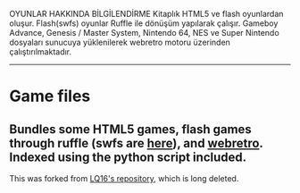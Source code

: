 OYUNLAR HAKKINDA BİLGİLENDİRME
Kitaplık HTML5 ve flash oyunlardan oluşur. Flash(swfs) oyunlar Ruffle ile dönüşüm yapılarak çalışır.
Gameboy Advance, Genesis / Master System, Nintendo 64, NES ve Super Nintendo dosyaları sunucuya yüklenilerek webretro motoru üzerinden çalıştırılmaktadır.

----------------------------------------------------------------------------------------------------------------------------------------------------------------------------

# Game files
Bundles some HTML5 games, flash games through ruffle (swfs are [here](https://github.com/BinBashBanana/gstore)), and [webretro](https://github.com/BinBashBanana/webretro).
Indexed using the python script included.
---
This was forked from [LQ16's repository](https://github.com/LQ16/gfiles), which is long deleted.
